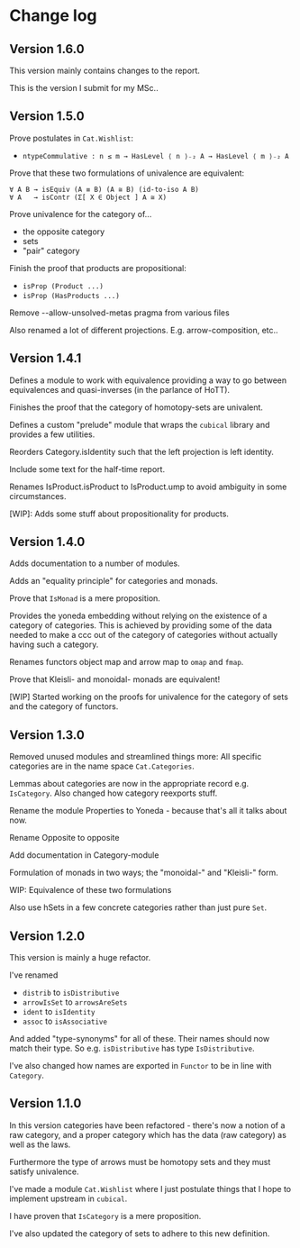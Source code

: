 Change log
=========

Version 1.6.0
-------------

This version mainly contains changes to the report.

This is the version I submit for my MSc..

Version 1.5.0
-------------
Prove postulates in `Cat.Wishlist`:

 * `ntypeCommulative : n ≤ m → HasLevel ⟨ n ⟩₋₂ A → HasLevel ⟨ m ⟩₋₂ A`

Prove that these two formulations of univalence are equivalent:

    ∀ A B → isEquiv (A ≡ B) (A ≅ B) (id-to-iso A B)
    ∀ A   → isContr (Σ[ X ∈ Object ] A ≅ X)

Prove univalence for the category of...

  * the opposite category
  * sets
  * "pair" category

Finish the proof that products are propositional:

  * `isProp (Product ...)`
  * `isProp (HasProducts ...)`

Remove --allow-unsolved-metas pragma from various files

Also renamed a lot of different projections. E.g. arrow-composition, etc..

Version 1.4.1
-------------
Defines a module to work with equivalence providing a way to go between
equivalences and quasi-inverses (in the parlance of HoTT).

Finishes the proof that the category of homotopy-sets are univalent.

Defines a custom "prelude" module that wraps the `cubical` library and provides
a few utilities.

Reorders Category.isIdentity such that the left projection is left identity.

Include some text for the half-time report.

Renames IsProduct.isProduct to IsProduct.ump to avoid ambiguity in some
circumstances.

[WIP]: Adds some stuff about propositionality for products.

Version 1.4.0
-------------
Adds documentation to a number of modules.

Adds an "equality principle" for categories and monads.

Prove that `IsMonad` is a mere proposition.

Provides the yoneda embedding without relying on the existence of a category of
categories. This is achieved by providing some of the data needed to make a ccc
out of the category of categories without actually having such a category.

Renames functors object map and arrow map to `omap` and `fmap`.

Prove that Kleisli- and monoidal- monads are equivalent!

[WIP] Started working on the proofs for univalence for the category of sets and
the category of functors.

Version 1.3.0
-------------
Removed unused modules and streamlined things more: All specific categories are
in the name space `Cat.Categories`.

Lemmas about categories are now in the appropriate record e.g. `IsCategory`.
Also changed how category reexports stuff.

Rename the module Properties to Yoneda - because that's all it talks about now.

Rename Opposite to opposite

Add documentation in Category-module

Formulation of monads in two ways; the "monoidal-" and "Kleisli-" form.

WIP: Equivalence of these two formulations

Also use hSets in a few concrete categories rather than just pure `Set`.

Version 1.2.0
-------------
This version is mainly a huge refactor.

I've renamed

* `distrib` to `isDistributive`
* `arrowIsSet` to `arrowsAreSets`
* `ident` to `isIdentity`
* `assoc` to `isAssociative`

And added "type-synonyms" for all of these. Their names should now match their
type. So e.g. `isDistributive` has type `IsDistributive`.

I've also changed how names are exported in `Functor` to be in line with
`Category`.

Version 1.1.0
-------------
In this version categories have been refactored - there's now a notion of a raw
category, and a proper category which has the data (raw category) as well as
the laws.

Furthermore the type of arrows must be homotopy sets and they must satisfy univalence.

I've made a module `Cat.Wishlist` where I just postulate things that I hope to
implement upstream in `cubical`.

I have proven that `IsCategory` is a mere proposition.

I've also updated the category of sets to adhere to this new definition.
